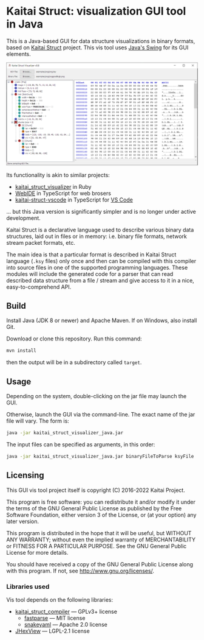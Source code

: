 # Kaitai Struct: visualization GUI tool in Java

This is a Java-based GUI for data structure visualizations in binary
formats, based on [Kaitai Struct](http://kaitai.io) project. This vis
tool uses [Java's Swing](https://en.wikipedia.org/wiki/Swing_%28Java%29)
for its GUI elements.

![screenshot](screenshot.png)

Its functionality is akin to similar projects:

* [kaitai_struct_visualizer](https://github.com/kaitai-io/kaitai_struct_visualizer) in Ruby
* [WebIDE](https://ide.kaitai.io/) in TypeScript for web brosers
* [kaitai-struct-vscode](https://marketplace.visualstudio.com/items?itemName=fudgepops.kaitai-struct-vscode) in TypeScript for [VS Code](https://code.visualstudio.com/)

... but this Java version is significantly simpler and is no longer under
active development.

Kaitai Struct is a declarative language used to describe various
binary data structures, laid out in files or in memory: i.e. binary
file formats, network stream packet formats, etc.

The main idea is that a particular format is described in Kaitai
Struct language (`.ksy` files) only once and then can be compiled with
this compiler into source files in one of the supported programming
languages. These modules will include the generated code for a parser
that can read described data structure from a file / stream and give
access to it in a nice, easy-to-comprehend API.

## Build

Install Java (JDK 8 or newer) and Apache Maven. If on Windows, also install Git.

Download or clone this repository. Run this command:

```bash
mvn install
```

then the output will be in a subdirectory called `target`.

## Usage

Depending on the system, double-clicking on the jar file may launch the GUI.

Otherwise, launch the GUI via the command-line. The exact name of the jar file will vary. The form is:

```bash
java -jar kaitai_struct_visualizer_java.jar
```

The input files can be specified as arguments, in this order:

```bash
java -jar kaitai_struct_visualizer_java.jar binaryFileToParse ksyFile
```

## Licensing

This GUI vis tool project itself is copyright (C) 2016-2022 Kaitai
Project.

This program is free software: you can redistribute it and/or modify
it under the terms of the GNU General Public License as published by
the Free Software Foundation, either version 3 of the License, or (at
your option) any later version.

This program is distributed in the hope that it will be useful, but
WITHOUT ANY WARRANTY; without even the implied warranty of
MERCHANTABILITY or FITNESS FOR A PARTICULAR PURPOSE.  See the GNU
General Public License for more details.

You should have received a copy of the GNU General Public License
along with this program.  If not, see <http://www.gnu.org/licenses/>.

### Libraries used

Vis tool depends on the following libraries:

* [kaitai_struct_compiler](https://github.com/kaitai_struct_compiler) — GPLv3+ license
  * [fastparse](http://www.lihaoyi.com/fastparse/) — MIT license
  * [snakeyaml](https://bitbucket.org/asomov/snakeyaml) — Apache 2.0 license
* [JHexView](https://github.com/Mingun/JHexView) — LGPL-2.1 license
